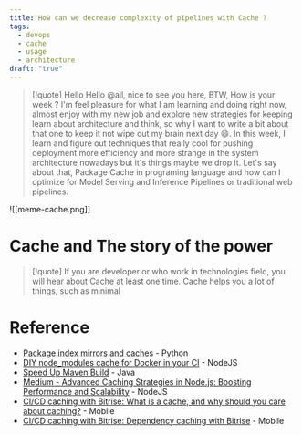 ```yaml
---
title: How can we decrease complexity of pipelines with Cache ?
tags:
  - devops
  - cache
  - usage
  - architecture
draft: "true"
---
```

>[!quote]
>Hello Hello @all, nice to see you here, BTW, How is your week ? I'm feel pleasure for what I am learning and doing right now, almost enjoy with my new job and explore new strategies for keeping learn about architecture and think, so why I want to write a bit about that one to keep it not wipe out my brain next day 😄. In this week, I learn and figure out techniques that really cool for pushing deployment more efficiency and more strange in the system architecture nowadays but it's things maybe we drop it. Let's say about that, Package Cache in programing language and how can I optimize for Model Serving and Inference Pipelines or traditional web pipelines.

![[meme-cache.png]]

# Cache and The story of the power

>[!quote]
>If you are developer or who work in technologies field, you will hear about Cache at least one time. Cache helps you a lot of things, such as minimal

# Reference

- [Package index mirrors and caches](https://packaging.python.org/en/latest/guides/index-mirrors-and-caches/) - Python
- [DIY node_modules cache for Docker in your CI](https://remelehane.dev/diy-nodemodules-cache-for-docker-in-your-ci) - NodeJS
- [Speed Up Maven Build](https://gradle.com/blog/how-to-speed-up-maven-builds-with-a-build-cache/) - Java
- [Medium - Advanced Caching Strategies in Node.js: Boosting Performance and Scalability](https://medium.com/@FullStackSoftwareDeveloper/advanced-caching-strategies-in-node-js-boosting-performance-and-scalability-885d207fcc93) - NodeJS
- [CI/CD caching with Bitrise: What is a cache, and why should you care about caching?](https://bitrise.io/blog/post/ci-cd-caching-with-bitrise-what-is-cache-and-why-you-should-care-about-caching) - Mobile
- [CI/CD caching with Bitrise: Dependency caching with Bitrise](https://bitrise.io/blog/post/ci-cd-caching-with-bitrise-dependency-caching-with-bitrise) - Mobile